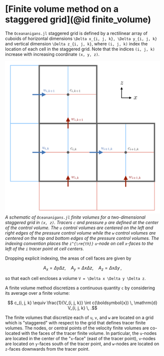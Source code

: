 # [Finite volume method on a staggered grid](@id finite_volume)

The `Oceananigans.jl` staggered grid is defined by a rectilinear array of cuboids of horizontal dimensions 
``\Delta x_{i, j, k}, \Delta y_{i, j, k}`` and vertical dimension 
``\Delta z_{i, j, k}``, where ``(i, j, k)`` index the location of each cell in the staggered grid.
Note that the indices ``(i, j, k)`` increase with increasing coordinate ``(x, y, z)``.

![Schematic of staggered grid](assets/staggered_grid.png)
*A schematic of `Oceananigans.jl` finite volumes for a two-dimensional staggered grid in ``(x, z)``.
Tracers ``c`` and pressure ``p`` are defined at the center of the control volume. The ``u`` control volumes are 
centered on the left and right edges of the pressure control volume while the ``w`` control volumes are centered 
on the top and bottom edges of the pressure control volumes. The indexing convention places the ``i^{\rm{th}}`` 
``u``-node on cell ``x``-faces to the left of the ``i`` tracer point at cell centers.*

Dropping explicit indexing, the areas of cell faces are given by
```math
    A_x = \Delta y \Delta z, \quad A_y = \Delta x \Delta z, \quad A_z = \Delta x \Delta y \, ,
```
so that each cell encloses a volume ``V = \Delta x \Delta y \Delta z``.

A finite volume method discretizes a continuous quantity ``c`` by considering its average over a finite volume:
```math
    c_{i, j, k} \equiv \frac{1}{V_{i, j, k}} \int c(\boldsymbol{x}) \, \mathrm{d} V_{i, j, k} \, .
```
The finite volumes that discretize each of ``u``, ``v``, and ``w`` are located on a grid which is "staggered" 
with respect to the grid that defines tracer finite volumes. 
The nodes, or central points of the velocity finite volumes are co-located with the faces of the tracer 
finite volume.
In particular, the ``u``-nodes are located in the center of the "``x``-face" (east of the tracer point), 
``v``-nodes are located on ``y``-faces south of the tracer point, and ``w``-nodes are located on 
``z``-faces downwards from the tracer point.
